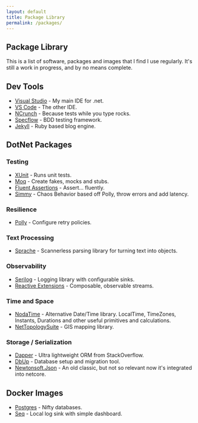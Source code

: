 ```yaml
---
layout: default
title: Package Library
permalink: /packages/
---
```


## Package Library

This is a list of software, packages and images that I find I use regularly. It's still a work in progress, and by no means complete.

## Dev Tools
* [Visual Studio](https://visualstudio.microsoft.com/) - My main IDE for .net.
* [VS Code](https://visualstudio.microsoft.com/) - The other IDE.
* [NCrunch](https://www.ncrunch.net/) - Because tests while you type rocks.
* [Specflow](https://specflow.org/) - BDD testing framework.
* [Jekyll](https://jekyllrb.com/) - Ruby based blog engine.

## DotNet Packages

### Testing
* [XUnit](https://xunit.net/) - Runs unit tests.
* [Moq](https://github.com/moq/moq) - Create fakes, mocks and stubs.
* [Fluent Assertions](https://fluentassertions.com/introduction) - Assert... fluently.
* [Simmy](https://github.com/Polly-Contrib/Simmy) - Chaos Behavior based off Polly, throw errors and add latency.

### Resilience
* [Polly](http://www.thepollyproject.org/) - Configure retry policies.

### Text Processing
* [Sprache](https://github.com/sprache/Sprache) - Scannerless parsing library for turning text into objects.

### Observability
* [Serilog](https://serilog.net/) - Logging library with configurable sinks.
* [Reactive Extensions](https://github.com/dotnet/reactive) - Composable, observable streams.

### Time and Space
* [NodaTime](https://nodatime.org/) - Alternative Date/Time library. LocalTime, TimeZones, Instants, Durations and other useful primitives and calculations.
* [NetTopologySuite](https://github.com/NetTopologySuite/NetTopologySuite) - GIS mapping library.

### Storage / Serialization
* [Dapper](https://github.com/DapperLib/Dapper) - Ultra lightweight ORM from StackOverflow.
* [DbUp](https://dbup.github.io/) - Database setup and migration tool.
* [Newtonsoft.Json](https://www.newtonsoft.com/json) - An old classic, but not so relevant now it's integrated into netcore.

## Docker Images
* [Postgres](https://hub.docker.com/_/postgres/) - Nifty databases.
* [Seq](https://hub.docker.com/r/datalust/seq/) - Local log sink with simple dashboard.
